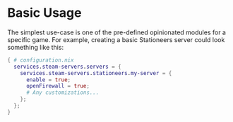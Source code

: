# Basic Usage

The simplest use-case is one of the pre-defined opinionated modules
for a specific game. For example, creating a basic Stationeers server could look
something like this:

```nix
{ # configuration.nix
  services.steam-servers.servers = {
    services.steam-servers.stationeers.my-server = {
      enable = true;
      openFirewall = true;
      # Any customizations...
    };
  };
}
```